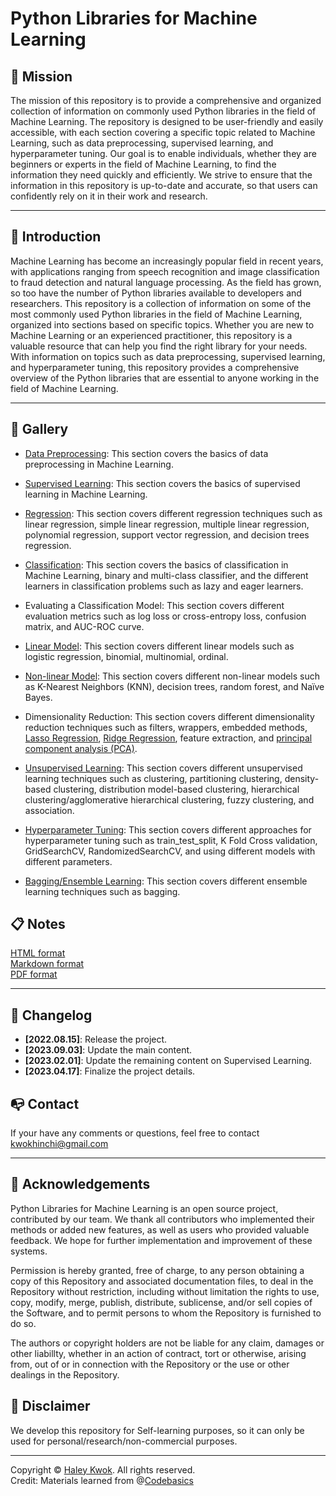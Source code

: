 # Python Libraries for Machine Learning

## 📍 Mission
The mission of this repository is to provide a comprehensive and organized collection of information on commonly used Python libraries in the field of Machine Learning. The repository is designed to be user-friendly and easily accessible, with each section covering a specific topic related to Machine Learning, such as data preprocessing, supervised learning, and hyperparameter tuning. Our goal is to enable individuals, whether they are beginners or experts in the field of Machine Learning, to find the information they need quickly and efficiently. We strive to ensure that the information in this repository is up-to-date and accurate, so that users can confidently rely on it in their work and research.


---

## 🔆 Introduction

Machine Learning has become an increasingly popular field in recent years, with applications ranging from speech recognition and image classification to fraud detection and natural language processing. As the field has grown, so too have the number of Python libraries available to developers and researchers. This repository is a collection of information on some of the most commonly used Python libraries in the field of Machine Learning, organized into sections based on specific topics. Whether you are new to Machine Learning or an experienced practitioner, this repository is a valuable resource that can help you find the right library for your needs. With information on topics such as data preprocessing, supervised learning, and hyperparameter tuning, this repository provides a comprehensive overview of the Python libraries that are essential to anyone working in the field of Machine Learning.

---

## 🥳 Gallery

- [Data Preprocessing](https://github.com/HaleyKwok/Python_Libraries_for_ML/blob/main/6%20One-hot%20Encoder.ipynb): This section covers the basics of data preprocessing in Machine Learning.

- [Supervised Learning](https://github.com/HaleyKwok/Python_Libraries_for_ML/tree/main/Supervised%20Learning): This section covers the basics of supervised learning in Machine Learning.

- [Regression](https://github.com/HaleyKwok/Python_Libraries_for_ML/tree/main/Supervised%20Learning/Linear%20Regression): This section covers different regression techniques such as linear regression, simple linear regression, multiple linear regression, polynomial regression, support vector regression, and decision trees regression.

- [Classification](https://github.com/HaleyKwok/Python_Libraries_for_ML/tree/main/Supervised%20Learning/Classification): This section covers the basics of classification in Machine Learning, binary and multi-class classifier, and the different learners in classification problems such as lazy and eager learners.

- Evaluating a Classification Model: This section covers different evaluation metrics such as log loss or cross-entropy loss, confusion matrix, and AUC-ROC curve.

- [Linear Model](https://github.com/HaleyKwok/Python_Libraries_for_ML/tree/main/Supervised%20Learning/Classification/Logistics%20Regression): This section covers different linear models such as logistic regression, binomial, multinomial, ordinal.

- [Non-linear Model](https://github.com/HaleyKwok/Python_Libraries_for_ML/tree/main/Unsupervised%20Learning/KNN): This section covers different non-linear models such as K-Nearest Neighbors (KNN), decision trees, random forest, and Naïve Bayes.

- Dimensionality Reduction: This section covers different dimensionality reduction techniques such as filters, wrappers, embedded methods, [Lasso Regression](https://github.com/HaleyKwok/Python_Libraries_for_ML/blob/main/Supervised%20Learning/%5BDim%5DL1%20and%20L2%20Regularization%20%7C%20Lasso%2C%20Ridge%20Regression.ipynb), [Ridge Regression](https://github.com/HaleyKwok/Python_Libraries_for_ML/blob/main/Supervised%20Learning/%5BDim%5DL1%20and%20L2%20Regularization%20%7C%20Lasso%2C%20Ridge%20Regression.ipynb), feature extraction, and [principal component analysis (PCA)](https://github.com/HaleyKwok/Python_Libraries_for_ML/tree/main/Unsupervised%20Learning/%5Bfit%5DPCA).

- [Unsupervised Learning](https://github.com/HaleyKwok/Python_Libraries_for_ML/tree/main/Unsupervised%20Learning): This section covers different unsupervised learning techniques such as clustering, partitioning clustering, density-based clustering, distribution model-based clustering, hierarchical clustering/agglomerative hierarchical clustering, fuzzy clustering, and association.

- [Hyperparameter Tuning](https://github.com/HaleyKwok/Python_Libraries_for_ML/tree/main/Hyperparameter%20Tuning): This section covers different approaches for hyperparameter tuning such as train_test_split, K Fold Cross validation, GridSearchCV, RandomizedSearchCV, and using different models with different parameters.

- [Bagging/Ensemble Learning](): This section covers different ensemble learning techniques such as bagging.


## 📋 Notes

[HTML format](https://github.com/HaleyKwok/Python_Libraries_for_ML/blob/main/MachineLearning.html)
<br>
[Markdown format](https://github.com/HaleyKwok/Python_Libraries_for_ML/blob/main/MachineLearning.md)
<br>
[PDF format](https://github.com/HaleyKwok/Python_Libraries_for_ML/blob/main/MachineLearning.pdf)

---

## 📝 Changelog
- __[2022.08.15]__: Release the project.
- __[2023.09.03]__: Update the main content.
- __[2023.02.01]__: Update the remaining content on Supervised Learning.
- __[2023.04.17]__: Finalize the project details.

## 📭  Contact
If your have any comments or questions, feel free to contact kwokhinchi@gmail.com 


---

## 📖 Acknowledgements
Python Libraries for Machine Learning is an open source project, contributed by our team. We thank all contributors who implemented their methods or added new features, as well as users who provided valuable feedback. We hope for further implementation and improvement of these systems.


Permission is hereby granted, free of charge, to any person obtaining a copy of this Repository and associated documentation files, to deal in the Repository without restriction, including without limitation the rights to use, copy, modify, merge, publish, distribute, sublicense, and/or sell copies of the Software, and to permit persons to whom the Repository is furnished to do so.


The authors or copyright holders are not be liable for any claim, damages or other liabillty, whether in an action of contract, tort or otherwise, arising from, out of or in connection with the Repository or the use or other dealings in the Repository.


## 📢 Disclaimer
We develop this repository for Self-learning purposes, so it can only be used for personal/research/non-commercial purposes.


---

Copyright © [Haley Kwok](https://github.com/HaleyKwok). All rights reserved.
<br>
Credit: Materials learned from @[Codebasics](https://github.com/codebasics)
